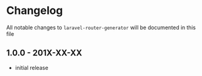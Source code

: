 # Changelog

All notable changes to `laravel-router-generator` will be documented in this file

## 1.0.0 - 201X-XX-XX

- initial release
